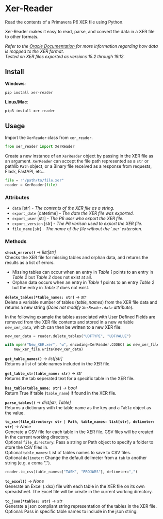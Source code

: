 # Xer-Reader

Read the contents of a Primavera P6 XER file using Python.  

Xer-Reader makes it easy to read, parse, and convert the data in a XER file to other formats.

*Refer to the [Oracle Documentation]( https://docs.oracle.com/cd/F25600_01/English/Mapping_and_Schema/xer_import_export_data_map_project/index.htm) for more information regarding how data is mapped to the XER format.  
Tested on XER files exported as versions 15.2 through 19.12.*  

## Install

**Windows**:

```bash
pip install xer-reader
```

**Linux/Mac**:

```bash
pip3 install xer-reader
```

## Usage  

Import the `XerReader` class from `xer_reader`.
```python
from xer_reader import XerReader
```

Create a new instance of an `XerReader` object by passing in the XER file as an argument. `XerReader` can accept the file path represented as a `str` or pathlib `Path` object, or a Binary file received as a response from requests, Flask, FastAPI, etc...

```python
file = r"/path/to/file.xer"
reader = XerReader(file)
```

### Attributes  

* `data` [str] - *The contents of the XER file as a string.*
* `export_date` [datetime] - *The date the XER file was exported.*
* `export_user` [str] - *The P6 user who export the XER file.*
* `export_version` [str] - *The P6 verison used to export the XER file.*
* `file_name` [str] - *The name of the file without the '.xer' extension.*

### Methods

**`check_errors()`** -> *list[str]*  
Checks the XER file for missing tables and orphan data, and returns the results as a list of errors.  

* Missing tables can occur when an entry in *Table 1* points to an entry in *Table 2* but *Table 2* does not exist at all.
* Orphan data occurs when an entry in *Table 1* points to an entry *Table 2* but the entry in *Table 2* does not exist.

**`delete_tables(*table_names: str)`** -> *str*  
Delete a variable number of tables (*table_names*) from the XER file data and returns a new string (*Does not modify `XerReader.data` attribute*).  

In the following example the tables associated with User Defined Fields are removed from the XER file contents and stored in a new variable `new_xer_data`, which can then be written to a new XER file:
```python
new_xer_data = reader.delete_tables("UDFTYPE", "UDFVALUE")

with open("New_XER.xer", "w", encoding=XerReader.CODEC) as new_xer_file:
    new_xer_file.write(new_xer_data)
```

**`get_table_names()`** -> *list[str]*  
Returns a list of table names included in the XER file.  

**`get_table_str(table_name: str)`** -> *str*  
Returns the tab seperated text for a specific table in the XER file.

**`has_table(table_name: str)`** -> *bool*  
Return True if table (`table_name`) if found in the XER file.

**`parse_tables()`** -> *dict[str, Table]*  
Returns a dictionary with the table name as the key and a `Table` object as the value.  

**`to_csv(file_directory: str | Path, table_names: list[str], delimeter: str)`** -> *None*  
Generate a CSV file for each table in the XER file. CSV files will be created in the current working directory.   
Optional `file_directory`: Pass a string or Path object to specify a folder to store the CSV files in.  
Optional `table_names`: List of tables names to save to CSV files.  
Optional `delimeter`: Change the default delimeter from a `tab` to another string (e.g. a coma ",").  

```python
reader.to_csv(table_names=["TASK", "PROJWBS"], delimeter=",")
```

**`to_excel()`** -> *None*  
Generate an Excel (.xlsx) file with each table in the XER file on its own spreadsheet. The Excel file will be create in the 
current working directory.  

**`to_json(*tables: str)`** -> *str*  
Generate a json compliant string representation of the tables in the XER file.  
Optional: Pass in specific table names to include in the json string.
